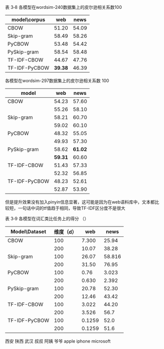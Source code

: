 表 3‑8  各模型在wordsim-240数据集上的皮尔逊相关系数100

| model\corpus  | web       | news  |
| ------------- | --------- | ----- |
| CBOW          | 51.20     | 54.09 |
| Skip-gram     | 58.49     | 58.26 |
| PyCBOW        | 53.48     | 54.42 |
| PySkip-gram   | 58.54     | 58.48 |
| TF-IDF-CBOW   | 44.67     | 47.76 |
| TF-IDF-PyCBOW | **39.38** | 46.39 |



各模型在wordsim-297数据集上的皮尔逊相关系数 100

| model         | web       | news      |
| ------------- | --------- | --------- |
| CBOW          | 54.23     | 57.60     |
|               | 55.26     | 58.10     |
| Skip-gram     | 58.21     | 60.70     |
|               | 59.02     | 60.10     |
| PyCBOW        | 48.32     | 55.05     |
|               | 49.93     | 57.30     |
| PySkip-gram   | 58.62     | **61.02** |
|               | **59.31** | 60.60     |
| TF-IDF-CBOW   | 51.43     | 57.33     |
|               | 52.32     | 56.85     |
| TF-IDF-PyCBOW | 48.23     | 52.61     |
|               | 52.87     | 53.90     |

但是提升效果没有加入pinyin信息显著，这可能是因为在web语料库中，文本都比较短，一句话中词的tf值趋于相同，导致TF-IDF区分度不是很大





表 3‑9  各模型在词汇类比任务上的得分 （）

| Model\Dataset | 维度（d） | web    | news   |
| ------------- | --------- | ------ | ------ |
| CBOW          | 100       | 7.300  | 25.94  |
|               | 200       | 10.07  | 38.28  |
| Skip-gram     | 100       | 26.07  | 58.816 |
|               | 200       | 31.50  | 76.95  |
| PyCBOW        | 100       | 0.76   | 3.023  |
|               | 200       | 0.630  | 2.392  |
| PySkip-gram   | 100       | 20.78  | 52.30  |
|               | 200       | 12.46  | 43.42  |
| TF-IDF-CBOW   | 100       | 3.022  | 44.20  |
|               | 200       | 3.526  | 56.7   |
| TF-IDF-PyCBOW | 100       | 0.1259 | 52.0   |
|               | 200       | 0.1259 | 51.6   |



西安 陕西 武汉
叔叔 阿姨 爷爷
apple iphone microsoft


